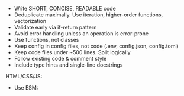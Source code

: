 - Write SHORT, CONCISE, READABLE code
- Deduplicate maximally. Use iteration, higher-order functions, vectorization
- Validate early via if-return pattern
- Avoid error handling unless an operation is error-prone
- Use functions, not classes
- Keep config in config files, not code (.env, config.json, config.toml)
- Keep code files under ~500 lines. Split logically
- Follow existing code & comment style
- Include type hints and single-line docstrings

HTML/CSS/JS:

- Use ESM: <script type="module">
- No TypeScript. Only JavaScript
- Use MODERN JavaScript. Minimize libraries
- Use hyphenated HTML class/ID names (id="user-id" not id="userId")
- For single line if / for statements, avoid { blocks }
- Show full errors to the user (beautifully) instead of console.error()
- Show a loading indicator while waiting for fetch()
- Avoid document.createElement. Use .insertAdjacentHTML / .replaceChildren (or lit-html)
- Use Bootstrap classes for CSS. Avoid custom CSS
- Use D3 for data visualization

Linting:

- PY: `uvx ruff --line-length 100`
- JS, MD: `npx -y prettier@3.5 --print-width=120 '**/*.js' '**/*.md'`
- HTML: `npx -y js-beautify@1 '**/*.html' --type html --replace --indent-size 2 --max-preserve-newlines 1 --end-with-newline`

Pull requests should mention:

- Problem this PR solves (1 sentence)
- Changes to code / config / doc made and in which files.
- What to review, what's safe vs. what needs extra scrutiny.
- Steps to verify locally.
- Deployment risks and mitigations
- What can developers learn from this PR?

References:

- To [test browser JS apps](test-browser-js-apps.md) read @test-browser-js-apps.md
- For [npm-packages](npm-packages.md) read @npm-packages.md

